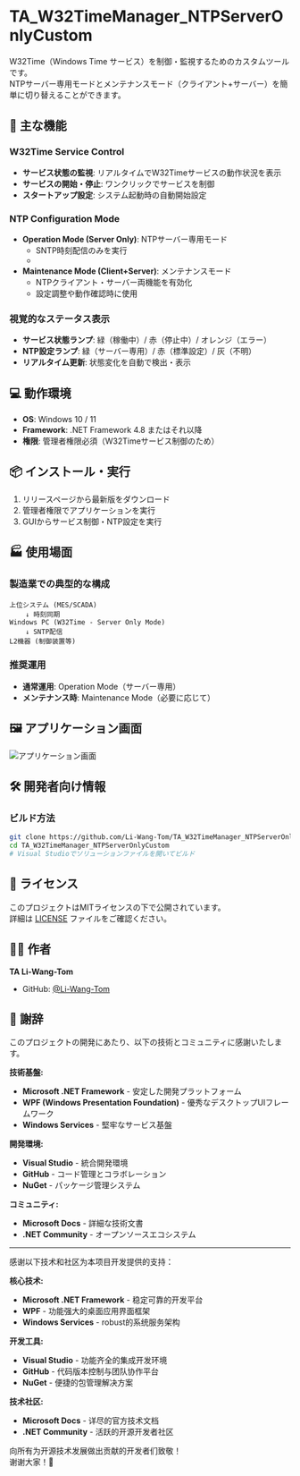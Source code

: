 # TA_W32TimeManager_NTPServerOnlyCustom

W32Time（Windows Time サービス）を制御・監視するためのカスタムツールです。  
NTPサーバー専用モードとメンテナンスモード（クライアント+サーバー）を簡単に切り替えることができます。

## 🚀 主な機能

### W32Time Service Control

- **サービス状態の監視**: リアルタイムでW32Timeサービスの動作状況を表示
- **サービスの開始・停止**: ワンクリックでサービスを制御
- **スタートアップ設定**: システム起動時の自動開始設定

### NTP Configuration Mode

- **Operation Mode (Server Only)**: NTPサーバー専用モード
  - SNTP時刻配信のみを実行
  - 
- **Maintenance Mode (Client+Server)**: メンテナンスモード
  - NTPクライアント・サーバー両機能を有効化
  - 設定調整や動作確認時に使用

### 視覚的なステータス表示

- **サービス状態ランプ**: 緑（稼働中）/ 赤（停止中）/ オレンジ（エラー）
- **NTP設定ランプ**: 緑（サーバー専用）/ 赤（標準設定）/ 灰（不明）
- **リアルタイム更新**: 状態変化を自動で検出・表示

## 💻 動作環境

- **OS**: Windows 10 / 11
- **Framework**: .NET Framework 4.8 またはそれ以降
- **権限**: 管理者権限必須（W32Timeサービス制御のため）

## 📦 インストール・実行

1. リリースページから最新版をダウンロード
2. 管理者権限でアプリケーションを実行
3. GUIからサービス制御・NTP設定を実行

## 🏭 使用場面

### 製造業での典型的な構成

```
上位システム (MES/SCADA)
    ↓ 時刻同期
Windows PC (W32Time - Server Only Mode)
    ↓ SNTP配信
L2機器 (制御装置等)
```

### 推奨運用

- **通常運用**: Operation Mode（サーバー専用）
- **メンテナンス時**: Maintenance Mode（必要に応じて）

## 🖼️ アプリケーション画面

![アプリケーション画面](https://claude.ai/chat/docs/screenshot.png)

## 🛠️ 開発者向け情報

### ビルド方法

```bash
git clone https://github.com/Li-Wang-Tom/TA_W32TimeManager_NTPServerOnlyCustom.git
cd TA_W32TimeManager_NTPServerOnlyCustom
# Visual Studioでソリューションファイルを開いてビルド
```

## 📝 ライセンス

このプロジェクトはMITライセンスの下で公開されています。  
詳細は [LICENSE](https://claude.ai/chat/LICENSE) ファイルをご確認ください。

## 👨‍💻 作者

**TA Li-Wang-Tom**

- GitHub: [@Li-Wang-Tom](https://github.com/Li-Wang-Tom)

## 🙏 謝辞

このプロジェクトの開発にあたり、以下の技術とコミュニティに感謝いたします。

**技術基盤:**

- **Microsoft .NET Framework** - 安定した開発プラットフォーム
- **WPF (Windows Presentation Foundation)** - 優秀なデスクトップUIフレームワーク
- **Windows Services** - 堅牢なサービス基盤

**開発環境:**

- **Visual Studio** - 統合開発環境
- **GitHub** - コード管理とコラボレーション
- **NuGet** - パッケージ管理システム

**コミュニティ:**

- **Microsoft Docs** - 詳細な技術文書
- **.NET Community** - オープンソースエコシステム

---

感谢以下技术和社区为本项目开发提供的支持：

**核心技术:**

- **Microsoft .NET Framework** - 稳定可靠的开发平台
- **WPF** - 功能强大的桌面应用界面框架
- **Windows Services** - robust的系统服务架构

**开发工具:**

- **Visual Studio** - 功能齐全的集成开发环境
- **GitHub** - 代码版本控制与团队协作平台
- **NuGet** - 便捷的包管理解决方案

**技术社区:**

- **Microsoft Docs** - 详尽的官方技术文档
- **.NET Community** - 活跃的开源开发者社区

向所有为开源技术发展做出贡献的开发者们致敬！  
谢谢大家！🎉
